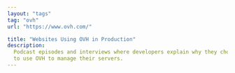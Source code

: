 ```yaml
---
layout: "tags"
tag: "ovh"
url: "https://www.ovh.com/"

title: "Websites Using OVH in Production"
description:
  Podcast episodes and interviews where developers explain why they chose
  to use OVH to manage their servers.
---
```

